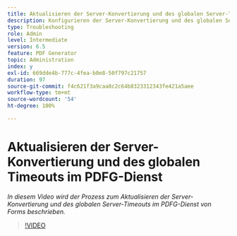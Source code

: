 ```yaml
---
title: Aktualisieren der Server-Konvertierung und des globalen Server-Timeouts im PDFG-Dienst
description: Konfigurieren der Server-Konvertierung und des globalen Server-Timeouts für PDF Generator
type: Troubleshooting
role: Admin
level: Intermediate
version: 6.5
feature: PDF Generator
topic: Administration
index: y
exl-id: 669dde4b-777c-4fea-b0e8-50f797c21757
duration: 97
source-git-commit: f4c621f3a9caa8c2c64b8323312343fe421a5aee
workflow-type: tm+mt
source-wordcount: '54'
ht-degree: 100%

---
```


# Aktualisieren der Server-Konvertierung und des globalen Timeouts im PDFG-Dienst

*In diesem Video wird der Prozess zum Aktualisieren der Server-Konvertierung und des globalen Server-Timeouts im PDFG-Dienst von Forms beschrieben.*

>[!VIDEO](https://video.tv.adobe.com/v/335514?quality=12&learn=on)

